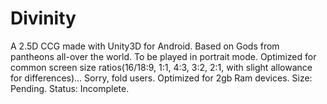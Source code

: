 # Divinity

A 2.5D CCG made with Unity3D for Android. 
Based on Gods from pantheons all-over the world. 
To be played in portrait mode. 
Optimized for common screen size ratios(16/18:9, 1:1, 4:3, 3:2, 2:1, with slight allowance for differences)... Sorry, fold users. 
Optimized for 2gb Ram devices. 
Size: Pending. 
Status: Incomplete. 

